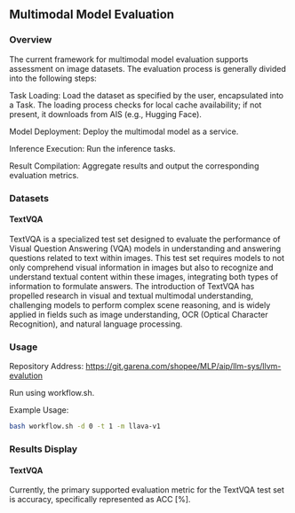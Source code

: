 ## Multimodal Model Evaluation
### Overview
The current framework for multimodal model evaluation supports assessment on image datasets. The evaluation process is generally divided into the following steps:

Task Loading: Load the dataset as specified by the user, encapsulated into a Task. The loading process checks for local cache availability; if not present, it downloads from AIS (e.g., Hugging Face).

Model Deployment: Deploy the multimodal model as a service.

Inference Execution: Run the inference tasks.

Result Compilation: Aggregate results and output the corresponding evaluation metrics.

### Datasets
#### TextVQA
TextVQA is a specialized test set designed to evaluate the performance of Visual Question Answering (VQA) models in understanding and answering questions related to text within images. This test set requires models to not only comprehend visual information in images but also to recognize and understand textual content within these images, integrating both types of information to formulate answers. The introduction of TextVQA has propelled research in visual and textual multimodal understanding, challenging models to perform complex scene reasoning, and is widely applied in fields such as image understanding, OCR (Optical Character Recognition), and natural language processing.

### Usage
Repository Address: https://git.garena.com/shopee/MLP/aip/llm-sys/llvm-evalution

Run using workflow.sh.

Example Usage:

```bash
bash workflow.sh -d 0 -t 1 -m llava-v1
```

### Results Display
#### TextVQA
Currently, the primary supported evaluation metric for the TextVQA test set is accuracy, specifically represented as ACC [%].